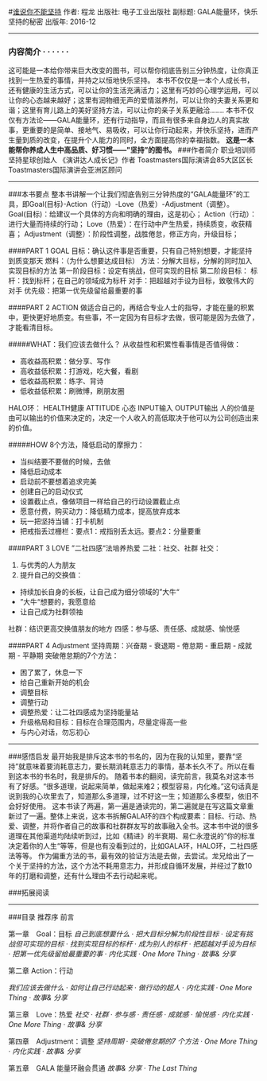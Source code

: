 #[谁说你不能坚持](https://book.douban.com/subject/26921103/)
作者:  程龙
出版社: 电子工业出版社
副标题: GALA能量环，快乐坚持的秘密
出版年: 2016-12
***
### 内容简介  · · · · · ·
这可能是一本给你带来巨大改变的图书，可以帮你彻底告别三分钟热度，让你真正找到一生热爱的事情，并持之以恒地快乐坚持。
本书不仅仅是一本个人成长书，还有健康的生活方式，可以让你的生活充满活力；这里有巧妙的心理学运用，可以让你的心态越来越好；这里有润物细无声的爱情滋养剂，可以让你的夫妻关系更和谐；这里有育儿路上的美好坚持方法，可以让你的亲子关系更融洽…….
本书不仅仅有方法论——GALA能量环，还有行动指导，而且有很多来自身边人的真实故事，更重要的是简单、接地气、易吸收，可以让你行动起来，并快乐坚持，进而产生量到质的改变，在提升个人能力的同时，全方面提高你的幸福指数。
**这是一本能帮你养成人生中高品质、好习惯——"坚持”的图书。**
###作者简介 
职业培训师
坚持星球创始人
《演讲达人成长记》作者
Toastmasters国际演讲会85大区区长
Toastmasters国际演讲会亚洲区顾问
***
###本书要点
整本书讲解一个让我们彻底告别三分钟热度的“GALA能量环”的工具，即Goal(目标)-Action（行动）-Love（热爱）-Adjustment（调整）。
Goal(目标)：给建议一个具体的方向和明确的理由，这是初心；
Action（行动）：进行大量而持续的行动；
Love（热爱）：在行动中产生热爱，持续质变，收获精喜；
Adjustment（调整）：阶段性调整，战胜倦怠，修正方向，升级目标；

####PART 1 GOAL
目标：确认这件事是否重要，只有自己特别想要，才能坚持到质变那天
燃料：（为什么想要达成目标）
方法：分解大目标，分解的同时加入实现目标的方法
第一阶段目标：设定有挑战，但可实现的目标
第二阶段目标：
标杆：找到标杆；在自己的领域成为标杆
对手：把超越对手设为目标，致敬伟大的对手
优先级：把第一优先级留给最重要的事

####PART 2  ACTION
做适合自己的，再结合专业人士的指导，才能在量的积累中，更快更好地质变。有些事，不一定因为有目标才去做，很可能是因为去做了，才能看清目标。

#####WHAT：我们应该去做什么？
从收益性和积累性看事情是否值得做：
- 高收益高积累：做分享、写作
- 高收益低积累：打游戏，吃大餐，看剧
- 低收益高积累：练字、背诗
- 低收益低积累：刷微博，刷朋友圈

HALO环：
HEALTH健康 ATTITUDE 心态 INPUT输入  OUTPUT输出 
人的价值是由可以输出的价值来决定的，决定一个人收入的高低取决于他可以为公司创造出来的价值。

#####HOW
8个方法，降低启动的摩擦力：
- 当纠结要不要做的时候，去做
- 降低启动成本
- 启动前不要想着追求完美
- 创建自己的启动仪式
- 设置截止点，像做项目一样给自己的行动设置截止点
- 愿意付费，购买动力：降低精力成本，提高放弃成本
- 玩一把坚持当铺：打卡机制
- 把戒指丢过栅栏：要点1：戒指别丢太远。要点2：分量要重

####PART 3 LOVE
”二社四感“法培养热爱
二社：社交、社群
社交：
1. 与优秀的人为朋友
2. 提升自己的交换值：
- 持续加长自身的长板，让自己成为细分领域的”大牛“
- ”大牛“想要的，我愿意给
- 让自己成为社群领袖

社群：结识更高交换值朋友的地方
四感：参与感、责任感、成就感、愉悦感

####PART 4 Adjustment
坚持周期：兴奋期 - 衰退期 - 倦怠期 - 重启期 - 成就期 - 平静期
突破倦怠期的7个方法：
- 困了累了，休息一下
- 给自己重新开始的机会
- 调整目标
- 调整行动
- 调整热爱：让二社四感成为坚持能量站
- 升级格局和目标：目标在合理范围内，尽量定得高一些
- 与内心对话，勿忘初心

***
###感悟启发
最开始我是排斥这本书的书名的，因为在我的认知里，要靠“坚持”就意味着要消耗意志力，要长期消耗意志力的事情，基本长久不了。所以在看到这本书的书名时，我是排斥的。
随着书本的翻阅，读完前言，我莫名对这本书有了好感。“很多道理，说起来简单，做起来难2；模型容易，内化难。”这句话真是说到我的心坎里去了，知道那么多道理，过不好这一生；知道那么多模型，依旧不会好好使用。
这本书读了两遍，第一遍是通读完的，第二遍就是在写这篇文章重新过了一遍。整体上来说，这本书拆解GALA环的四个构成要素：目标、行动、热爱、调整，并将作者自己的故事和社群群友写的故事融入全书。这本书中说的很多道理在其他渠道均陆续听到过，比如《精进》的半衰期、易仁永澄说的”你的标准决定着你的人生“等等，但是也有没看到过的，比如GALA环，HALO环，二社四感法等等。
作为偏重方法的书，最有效的验证方法是去做，去尝试。龙兄给出了一个关于坚持的方法，这个方法不耗用意志力，并形成自循环发展，并经过了数10年的打磨和调整，还有什么理由不去行动起来呢。

###拓展阅读

***
###目录
推荐序
前言

第一章　Goal：目标
*自己到底想要什么 · 把大目标分解为阶段性目标 · 设定有挑战但可实现的目标 · 找到实现目标的标杆 · 成为别人的标杆 · 把超越对手设为目标 · 把第一优先级留给最重要的事 · 内化实践 · One More Thing · 故事& 分享*

第二章   Action：行动

*我们应该去做什么 · 如何让自己行动起来 · 做行动的超人 · 内化实践 · One More Thing · 故事& 分享*

第三章　Love：热爱
*社交 · 社群 · 参与感 · 责任感 · 成就感 · 愉悦感 · 内化实践 · One More Thing · 故事& 分享*

第四章　Adjustment：调整
*坚持周期 · 突破倦怠期的7 个方法 · One More Thing · 内化实践 · 故事& 分享*

第五章　GALA 能量环融会贯通
*故事& 分享 · The Last Thing*